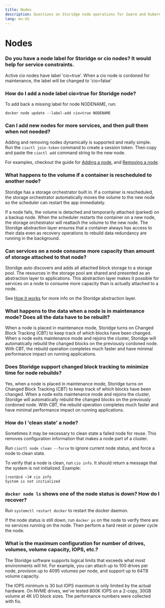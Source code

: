 ```yaml
---
title: Nodes
description: Questions on Storidge node operations for Swarm and Kubernetes
lang: en-US
---
```


# Nodes

### Do you have a node label for Storidge or cio nodes? It would help for service constraints.

Active cio nodes have label 'cio=true'. When a cio node is cordoned for maintenance, the label will be changed to 'cio=false'

### How do I add a node label cio=true for Storidge node?

To add back a missing label for node NODENAME, run:

```
docker node update --label-add cio=true NODENAME
```

### Can I add new nodes for more services, and then pull them when not needed?

Adding and removing nodes dynamically is supported and really simple. Run the `cioctl join-token` command to create a session token. Then copy and paste the `cioctl add` command string to the new node.

For examples, checkout the guide for [Adding a node](https://guide.storidge.com/getting_started/add_node.html), and [Removing a node](https://guide.storidge.com/getting_started/remove_node.html).

### What happens to the volume if a container is rescheduled to another node?

Storidge has a storage orchestrator built in. If a container is rescheduled, the storage orchestrator automatically moves the volume to the new node so the scheduler can restart the app immediately.

If a node fails, the volume is detached and temporarily attached (parked) on a backup node. When the scheduler restarts the container on a new node, the storage orchestrator will reattach the volume to the new node. The Storidge abstraction layer ensures that a container always has access to their data even as recovery operations to rebuild data redundancy are running in the background.

### Can services on a node consume more capacity than amount of storage attached to that node?

Storidge auto discovers and adds all attached block storage to a storage pool. The resources in the storage pool are shared and presented as an abstraction layer to applications. This abstraction layer makes it possible for services on a node to consume more capacity than is actually attached to a node.

See [How it works](https://docs.storidge.com/introduction/how_it_works.html) for more info on the Storidge abstraction layer.

### What happens to the data when a node is in maintenance mode? Does all the data have to be rebuilt?

When a node is placed in maintenance mode, Storidge turns on Changed Block Tracking (CBT) to keep track of which blocks have been changed. When a node exits maintenance mode and rejoins the cluster, Storidge will automatically rebuild the changed blocks on the previously cordoned node. With CBT, the rebuild operation completes much faster and have minimal performance impact on running applications.

### Does Storidge support changed block tracking to minimize time for node rebuilds?

Yes, when a node is placed in maintenance mode, Storidge turns on Changed Block Tracking (CBT) to keep track of which blocks have been changed. When a node exits maintenance mode and rejoins the cluster, Storidge will automatically rebuild the changed blocks on the previously cordoned node. With CBT, the rebuild operation completes much faster and have minimal performance impact on running applications.

### How do I 'clean state' a node?

Sometimes it may be necessary to clean state a failed node for reuse. This removes configuration information that makes a node part of a cluster.

Run `cioctl node clean --force` to ignore current node status, and force a node to clean state.

To verify that a node is clean, run `cio info`. It should return a message that the system is not initialized. Example:

```
[root@c4 ~]# cio info
System is not initialized
```

### `docker node ls` shows one of the node status is down? How do I recover?

Run `systemctl restart docker` to restart the docker daemon.

If the node status is still down, run `docker ps` on the node to verify there are no services running on the node. Then perform a hard reset or power cycle the node.


### What is the maximum configuration for number of drives, volumes, volume capacity, IOPS, etc.?

The Storidge software supports logical limits that exceeds what most environments will hit. For example, you can attach up to 100 drives per node, provision up to 4095 volumes per node, and support up to 64TB volume capacity.

The IOPS minimum is 30 but IOPS maximum is only limited by the actual hardware. On NVME drives, we've tested 800K IOPS on a 2-copy, 30GB volume at 4K I/O block sizes. The performance numbers were collected with fio.
